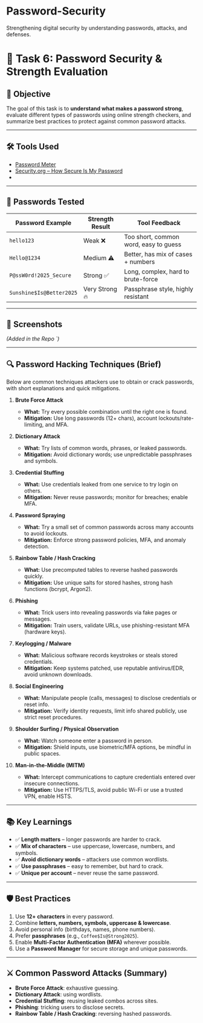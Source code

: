 # Password-Security
Strengthening digital security by understanding passwords, attacks, and defenses.
# 🔐 Task 6: Password Security & Strength Evaluation

## 📌 Objective
The goal of this task is to **understand what makes a password strong**, evaluate different types of passwords using online strength checkers, and summarize best practices to protect against common password attacks.

---

## 🛠️ Tools Used
- [Password Meter](https://passwordmeter.com)  
- [Security.org – How Secure Is My Password](https://www.security.org/how-secure-is-my-password/)
- 
---

## 🔑 Passwords Tested
| Password Example           | Strength Result | Tool Feedback |
|----------------------------|-----------------|---------------|
| `hello123`                 | Weak ❌         | Too short, common word, easy to guess |
| `Hello@1234`               | Medium ⚠️       | Better, has mix of cases + numbers |
| `P@ssW0rd!2025_Secure`     | Strong ✅       | Long, complex, hard to brute-force |
| `Sunshine$Is@Better2025`   | Very Strong 🔥  | Passphrase style, highly resistant |

---

## 📸 Screenshots
*(Added in the Repo `)*  

---

## 🔍 Password Hacking Techniques (Brief)
Below are common techniques attackers use to obtain or crack passwords, with short explanations and quick mitigations.

1. **Brute Force Attack**  
   - **What:** Try every possible combination until the right one is found.  
   - **Mitigation:** Use long passwords (12+ chars), account lockouts/rate-limiting, and MFA.

2. **Dictionary Attack**  
   - **What:** Try lists of common words, phrases, or leaked passwords.  
   - **Mitigation:** Avoid dictionary words; use unpredictable passphrases and symbols.

3. **Credential Stuffing**  
   - **What:** Use credentials leaked from one service to try login on others.  
   - **Mitigation:** Never reuse passwords; monitor for breaches; enable MFA.

4. **Password Spraying**  
   - **What:** Try a small set of common passwords across many accounts to avoid lockouts.  
   - **Mitigation:** Enforce strong password policies, MFA, and anomaly detection.

5. **Rainbow Table / Hash Cracking**  
   - **What:** Use precomputed tables to reverse hashed passwords quickly.  
   - **Mitigation:** Use unique salts for stored hashes, strong hash functions (bcrypt, Argon2).

6. **Phishing**  
   - **What:** Trick users into revealing passwords via fake pages or messages.  
   - **Mitigation:** Train users, validate URLs, use phishing-resistant MFA (hardware keys).

7. **Keylogging / Malware**  
   - **What:** Malicious software records keystrokes or steals stored credentials.  
   - **Mitigation:** Keep systems patched, use reputable antivirus/EDR, avoid unknown downloads.

8. **Social Engineering**  
   - **What:** Manipulate people (calls, messages) to disclose credentials or reset info.  
   - **Mitigation:** Verify identity requests, limit info shared publicly, use strict reset procedures.

9. **Shoulder Surfing / Physical Observation**  
   - **What:** Watch someone enter a password in person.  
   - **Mitigation:** Shield inputs, use biometric/MFA options, be mindful in public spaces.

10. **Man-in-the-Middle (MITM)**  
    - **What:** Intercept communications to capture credentials entered over insecure connections.  
    - **Mitigation:** Use HTTPS/TLS, avoid public Wi-Fi or use a trusted VPN, enable HSTS.

---

## 📚 Key Learnings
- ✅ **Length matters** – longer passwords are harder to crack.  
- ✅ **Mix of characters** – use uppercase, lowercase, numbers, and symbols.  
- ✅ **Avoid dictionary words** – attackers use common wordlists.  
- ✅ **Use passphrases** – easy to remember, but hard to crack.  
- ✅ **Unique per account** – never reuse the same password.  

---

## 🛡️ Best Practices
1. Use **12+ characters** in every password.  
2. Combine **letters, numbers, symbols, uppercase & lowercase**.  
3. Avoid personal info (birthdays, names, phone numbers).  
4. Prefer **passphrases** (e.g., `Coffee$Is@Strong2025`).  
5. Enable **Multi-Factor Authentication (MFA)** wherever possible.  
6. Use a **Password Manager** for secure storage and unique passwords.

---

## ⚔️ Common Password Attacks (Summary)
- **Brute Force Attack**: exhaustive guessing.  
- **Dictionary Attack**: using wordlists.  
- **Credential Stuffing**: reusing leaked combos across sites.  
- **Phishing**: tricking users to disclose secrets.  
- **Rainbow Table / Hash Cracking**: reversing hashed passwords.
